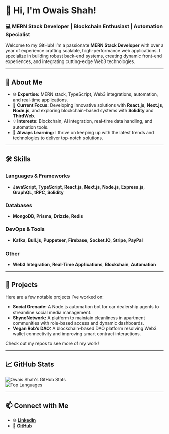 # 👋 Hi, I'm Owais Shah!  

### 💻 MERN Stack Developer | Blockchain Enthusiast | Automation Specialist  

Welcome to my GitHub! I’m a passionate **MERN Stack Developer** with over a year of experience crafting scalable, high-performance web applications. I specialize in building robust back-end systems, creating dynamic front-end experiences, and integrating cutting-edge Web3 technologies.  

---

## 🚀 About Me  
- 🌐 **Expertise:** MERN stack, TypeScript, Web3 integrations, automation, and real-time applications.  
- 📖 **Current Focus:** Developing innovative solutions with **React.js**, **Next.js**, **Node.js**, and exploring blockchain-based systems with **Solidity** and **ThirdWeb**.  
- 💡 **Interests:** Blockchain, AI integration, real-time data handling, and automation tools.  
- 🌱 **Always Learning:** I thrive on keeping up with the latest trends and technologies to deliver top-notch solutions.  

---

## 🛠️ Skills  
### Languages & Frameworks  
- **JavaScript**, **TypeScript**, **React.js**, **Next.js**, **Node.js**, **Express.js**, **GraphQL**, **tRPC**, **Solidity**  
### Databases  
- **MongoDB**, **Prisma**, **Drizzle**, **Redis**  
### DevOps & Tools  
- **Kafka**, **Bull.js**, **Puppeteer**, **Firebase**, **Socket.IO**, **Stripe**, **PayPal**  
### Other  
- **Web3 Integration**, **Real-Time Applications**, **Blockchain**, **Automation**  

---

## 🌟 Projects  
Here are a few notable projects I’ve worked on:  

- **Social Grenade:** A Node.js automation bot for car dealership agents to streamline social media management.  
- **ShyneNetwork:** A platform to maintain cleanliness in apartment communities with role-based access and dynamic dashboards.  
- **Vegan Rob’s DAO:** A blockchain-based DAO platform resolving Web3 wallet connectivity and improving smart contract interactions.  

Check out my repos to see more of my work!  

---

## 📈 GitHub Stats  
![Owais Shah's GitHub Stats](https://github-readme-stats.vercel.app/api?username=xhowaisshah&show_icons=true&theme=radical)  
![Top Languages](https://github-readme-stats.vercel.app/api/top-langs/?username=xhowaisshah&layout=compact&theme=radical)  

---

## 📫 Connect with Me  
- 🌐 **[LinkedIn]([https://www.linkedin.com/in/owais-shah](https://www.linkedin.com/in/xhowais/))**  
- 🐙 **[GitHub]([https://github.com/your-username](https://github.com/xhowaisshah))**  
